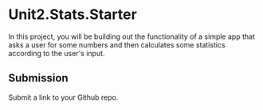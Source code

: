 # Unit2.Stats.Starter

In this project, you will be building out the functionality of a simple app that asks a user for some numbers and then calculates some statistics according to the user's input.

## Submission

Submit a link to your Github repo.

